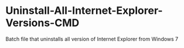 # Uninstall-All-Internet-Explorer-Versions-CMD
Batch file that uninstalls all version of Internet Explorer from Windows 7 
